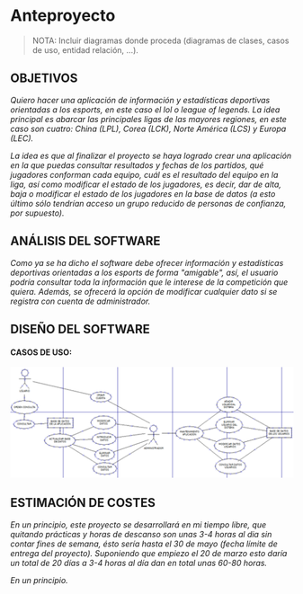 # Anteproyecto

> NOTA: Incluir diagramas donde proceda (diagramas de clases, casos de uso, entidad relación, ...).

## OBJETIVOS

*Quiero hacer una aplicación de información y estadísticas deportivas orientadas a los esports, en este caso el lol o league of legends. La idea principal es abarcar las principales ligas de las mayores regiones, en este caso son cuatro: China (LPL), Corea (LCK), Norte América (LCS) y Europa (LEC).*

*La idea es que al finalizar el proyecto se haya logrado crear una aplicación en la que puedas consultar resultados y fechas de los partidos, qué jugadores conforman cada equipo, cuál es el resultado del equipo en la liga, así como modificar el estado de los jugadores, es decir, dar de alta, baja o modificar el estado de los jugadores en la base de datos (a esto último sólo tendrían acceso un grupo reducido de personas de confianza, por supuesto).*

## ANÁLISIS DEL SOFTWARE

*Como ya se ha dicho el software debe ofrecer información y estadísticas deportivas orientadas a los esports de forma "amigable", así, el usuario podría consultar toda la información que le interese de la competición que quiera. Además, se ofrecerá la opción de modificar cualquier dato si se registra con cuenta de administrador.*

## DISEÑO DEL SOFTWARE

#### CASOS DE USO:

![alt text](https://github.com/KarimElKharrat/integracion-dam/blob/main/docs/doc_images/casosdeuso.png?raw=true)

## ESTIMACIÓN DE COSTES

*En un principio, este proyecto se desarrollará en mi tiempo libre, que quitando prácticas y horas de descanso son unas 3-4 horas al dia sin contar fines de semana, ésto sería hasta el 30 de mayo (fecha límite de entrega del proyecto). Suponiendo que empiezo el 20 de marzo esto daría un total de 20 días a 3-4 horas al día dan en total unas 60-80 horas.*

*En un principio.*
